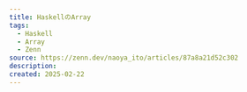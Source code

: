 ```yaml
---
title: HaskellのArray
tags:
  - Haskell
  - Array
  - Zenn
source: https://zenn.dev/naoya_ito/articles/87a8a21d52c302
description: 
created: 2025-02-22
---
```

